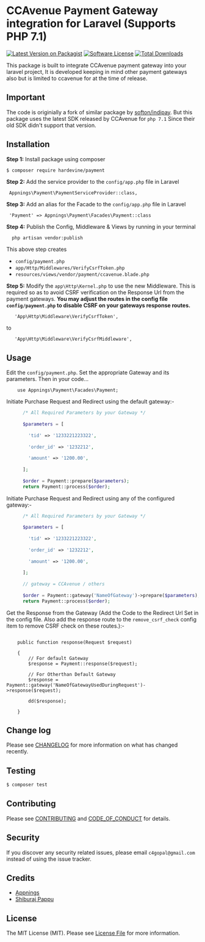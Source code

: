 # CCAvenue Payment Gateway integration for Laravel (Supports PHP 7.1)

[![Latest Version on Packagist][ico-version]][link-packagist]
[![Software License][ico-license]](LICENSE.md)
[![Total Downloads][ico-downloads]][link-downloads]


This package is built to integrate CCAvenue payment gateway into your laravel 
project, It is developed keeping in mind other payment gateways also but is limited to ccavenue for at the time of release.

## Important

The code is originially a fork of similar package by [softon/indipay](https://github.com/softon/indipay). But this package uses the latest SDK released by CCAvenue for ```php 7.1``` Since their old SDK didn't support that version.


## Installation

<b>Step 1:</b> Install package using composer

``` bash
$ composer require hardevine/payment
```
<b>Step 2:</b> Add the service provider to the ``config/app.php`` file in Laravel

```
 Appnings\Payment\PaymentServiceProvider::class,
```
<b>Step 3:</b> Add an alias for the Facade to the ``config/app.php`` file in Laravel
```
 'Payment' => Appnings\Payment\Facades\Payment::class 
```

<b>Step 4:</b> Publish the Config, Middleware & Views by running in your terminal
```
  php artisan vendor:publish
```
This above step creates 
-  `` config/payment.php ``
- `` app/Http/Middlewares/VerifyCsrfToken.php ``
- `` resources/views/vendor/payment/ccavenue.blade.php ``

<b>Step 5:</b> Modify the ``app\Http\Kernel.php`` to use the new Middleware. 
This is required so as to avoid CSRF verification on the Response Url from the payment gateways.
<b>You may adjust the routes in the config file ``config/payment.php`` to disable CSRF on your gateways response routes.</b>
```
   'App\Http\Middleware\VerifyCsrfToken',
```
   to
```
   'App\Http\Middleware\VerifyCsrfMiddleware', 
```


## Usage

Edit the ``config/payment.php``. Set the appropriate Gateway and its parameters. Then in your code... <br>

``` 
    use Appnings\Payment\Facades\Payment;  
```

Initiate Purchase Request and Redirect using the default gateway:-

```php 
      /* All Required Parameters by your Gateway */
      
      $parameters = [
      
        'tid' => '1233221223322',
        
        'order_id' => '1232212',
        
        'amount' => '1200.00',
        
      ];
      
      $order = Payment::prepare($parameters);
      return Payment::process($order);
```

Initiate Purchase Request and Redirect using any of the configured gateway:-
```php 
      /* All Required Parameters by your Gateway */
      
      $parameters = [
      
        'tid' => '1233221223322',
        
        'order_id' => '1232212',
        
        'amount' => '1200.00',
        
      ];
      
      // gateway = CCAvenue / others
      
      $order = Payment::gateway('NameOfGateway')->prepare($parameters);
      return Payment::process($order);
```
Get the Response from the Gateway (Add the Code to the Redirect Url Set in the config file. 
Also add the response route to the `remove_csrf_check` config item to remove CSRF check on these routes.):-
<pre><code> 
    public function response(Request $request)
    
    {
        // For default Gateway
        $response = Payment::response($request);
        
        // For Otherthan Default Gateway
        $response = Payment::gateway('NameOfGatewayUsedDuringRequest')->response($request);

        dd($response);
    
    }  
</code></pre>

## Change log

Please see [CHANGELOG](CHANGELOG.md) for more information on what has changed recently.

## Testing

``` bash
$ composer test
```

## Contributing

Please see [CONTRIBUTING](CONTRIBUTING.md) and [CODE_OF_CONDUCT](CODE_OF_CONDUCT.md) for details.

## Security

If you discover any security related issues, please email `c4gopal@gmail.com` instead of using the issue tracker.

## Credits
- [Appnings](http://www.appnings.com)
- [Shiburaj Pappu](https://github.com/softon/indipay)

## License

The MIT License (MIT). Please see [License File](LICENSE.md) for more information.

[ico-version]: https://img.shields.io/packagist/v/gopal-g/payment.svg?style=flat-square
[ico-license]: https://img.shields.io/badge/license-MIT-brightgreen.svg?style=flat-square
[ico-travis]: https://img.shields.io/travis/gopal-g/payment/master.svg?style=flat-square
[ico-scrutinizer]: https://img.shields.io/scrutinizer/coverage/g/gopal-g/payment.svg?style=flat-square
[ico-code-quality]: https://img.shields.io/scrutinizer/g/gopal-g/payment.svg?style=flat-square
[ico-downloads]: https://img.shields.io/packagist/dt/gopal-g/payment.svg?style=flat-square

[link-packagist]: https://packagist.org/packages/gopal-g/payment
[link-travis]: https://travis-ci.org/gopal-g/payment
[link-scrutinizer]: https://scrutinizer-ci.com/g/gopal-g/payment/code-structure
[link-code-quality]: https://scrutinizer-ci.com/g/gopal-g/payment
[link-downloads]: https://packagist.org/packages/gopal-g/payment
[link-author]: https://github.com/gopal-g
[link-contributors]: ../../contributors
